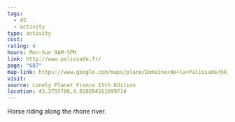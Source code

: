 ```yaml
---
tags:
  - 4S
  - activity
type: activity
cost: 
rating: 4
hours: Mon-Sun 9AM-5PM
link: http://www.palissade.fr/
page: "687"
map-link: https://www.google.com/maps/place/Domaine+de+la+Palissade/@43.3753597,4.8077623,17z/data=!3m1!4b1!4m6!3m5!1s0x12b61533f0a6131d:0x8659f2829228e89f!8m2!3d43.3753558!4d4.8103372!16s%2Fg%2F1tw_q9dq?entry=ttu&g_ep=EgoyMDI0MTAyOS4wIKXMDSoASAFQAw%3D%3D
visit: 
source: Lonely Planet France 15th Edition
location: 43.3755786,4.810204161699714
---
```

Horse riding along the rhone river.
